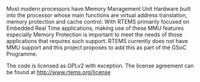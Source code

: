 Most modern processors have Memory Management Unit Hardware built into the processor whose main functions are virtual address translation, memory protection and cache control. With RTEMS primarily focused on Embedded Real Time applications, making use of these MMU features especially Memory Protection is important to meet the needs of those applications that requires such support. RTEMS currently does not have MMU support and this project proposes to add this as part of the GSoC Programme.

The code is licensed as GPLv2 with exception. The license agreement can be found at http://www.rtems.org/license